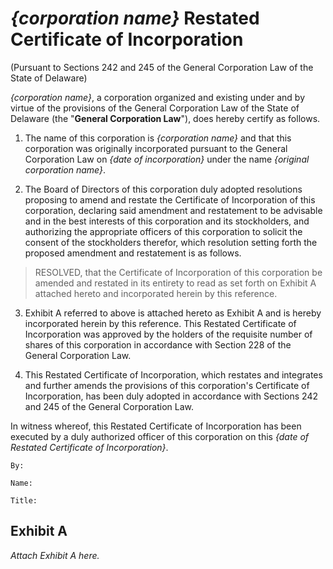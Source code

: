 _{corporation name}_ Restated Certificate of Incorporation
==========================================================

(Pursuant to Sections 242 and 245 of the General Corporation Law of the State of Delaware)

_{corporation name}_, a corporation organized and existing under and by virtue of the provisions of the General Corporation Law of the State of Delaware (the "**General Corporation Law**"), does hereby certify as follows.

1. The name of this corporation is _{corporation name}_ and that this corporation was originally incorporated pursuant to the General Corporation Law on _{date of incorporation}_ under the name _{original corporation name}_.

2. The Board of Directors of this corporation duly adopted resolutions proposing to amend and restate the Certificate of Incorporation of this corporation, declaring said amendment and restatement to be advisable and in the best interests of this corporation and its stockholders, and authorizing the appropriate officers of this corporation to solicit the consent of the stockholders therefor, which resolution setting forth the proposed amendment and restatement is as follows.

> RESOLVED, that the Certificate of Incorporation of this corporation be amended and restated in its entirety to read as set forth on Exhibit A attached hereto and incorporated herein by this reference.

3. Exhibit A referred to above is attached hereto as Exhibit A and is hereby incorporated herein by this reference.  This Restated Certificate of Incorporation was approved by the holders of the requisite number of shares of this corporation in accordance with Section 228 of the General Corporation Law.

4.  This Restated Certificate of Incorporation, which restates and integrates and further amends the provisions of this corporation's Certificate of Incorporation, has been duly adopted in accordance with Sections 242 and 245 of the General Corporation Law.

In witness whereof, this Restated Certificate of Incorporation has been executed by a duly authorized officer of this corporation on this _{date of Restated Certificate of Incorporation}_.

    By:

    Name:

    Title:

Exhibit A
---------

_Attach Exhibit A here._

